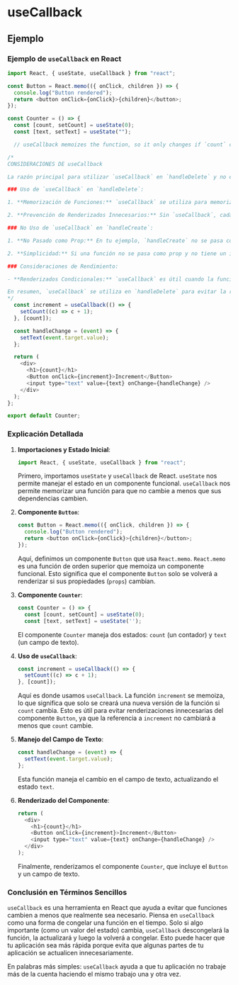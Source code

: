 # useCallback

## Ejemplo

### Ejemplo de `useCallback` en React

```javascript
import React, { useState, useCallback } from "react";

const Button = React.memo(({ onClick, children }) => {
  console.log("Button rendered");
  return <button onClick={onClick}>{children}</button>;
});

const Counter = () => {
  const [count, setCount] = useState(0);
  const [text, setText] = useState("");

  // useCallback memoizes the function, so it only changes if `count` changes

/*
CONSIDERACIONES DE useCallback

La razón principal para utilizar `useCallback` en `handleDelete` y no en `handleCreate` en tu ejemplo se relaciona con la optimización del rendimiento y la forma en que se pasan las funciones como props a los componentes hijos.

### Uso de `useCallback` en `handleDelete`:

1. **Memorización de Funciones:** `useCallback` se utiliza para memorizar la función `handleDelete` y evitar que se cree una nueva instancia de la función en cada renderizado. Esto es especialmente importante cuando `handleDelete` se pasa como prop a componentes hijos como `List` o `Task`.

2. **Prevención de Renderizados Innecesarios:** Sin `useCallback`, cada vez que `App` se renderiza, se crea una nueva referencia de `handleDelete`, lo cual puede causar que los componentes hijos que utilizan `handleDelete` se vuelvan a renderizar innecesariamente. Usando `useCallback`, la referencia de `handleDelete` se mantiene constante siempre que sus dependencias (`todoList`) no cambien.

### No Uso de `useCallback` en `handleCreate`:

1. **No Pasado como Prop:** En tu ejemplo, `handleCreate` no se pasa como prop a ningún componente hijo. Se utiliza directamente dentro del componente `App`. Por lo tanto, no hay riesgo de causar renderizados innecesarios en componentes hijos debido a la recreación de la función.

2. **Simplicidad:** Si una función no se pasa como prop y no tiene un impacto significativo en el rendimiento, es más simple no envolverla en `useCallback`. Esto evita una complejidad innecesaria en el código.

### Consideraciones de Rendimiento:

- **Renderizados Condicionales:** `useCallback` es útil cuando la función se pasa como prop a componentes memoizados (usando `memo`). Esto ayuda a prevenir que esos componentes se rendericen innecesariamente cuando la función se vuelve a crear en cada renderizado del componente padre.

En resumen, `useCallback` se utiliza en `handleDelete` para evitar la recreación de la función y prevenir renderizados innecesarios en componentes hijos. No es necesario usar `useCallback` en `handleCreate` porque no se pasa como prop a ningún componente hijo, manteniendo el código más simple y limpio.
*/
  const increment = useCallback(() => {
    setCount((c) => c + 1);
  }, [count]);

  const handleChange = (event) => {
    setText(event.target.value);
  };

  return (
    <div>
      <h1>{count}</h1>
      <Button onClick={increment}>Increment</Button>
      <input type="text" value={text} onChange={handleChange} />
    </div>
  );
};

export default Counter;
```

### Explicación Detallada

1. **Importaciones y Estado Inicial**:

   ```javascript
   import React, { useState, useCallback } from "react";
   ```

   Primero, importamos `useState` y `useCallback` de React. `useState` nos permite manejar el estado en un componente funcional. `useCallback` nos permite memorizar una función para que no cambie a menos que sus dependencias cambien.

2. **Componente `Button`**:

   ```javascript
   const Button = React.memo(({ onClick, children }) => {
     console.log("Button rendered");
     return <button onClick={onClick}>{children}</button>;
   });
   ```

   Aquí, definimos un componente `Button` que usa `React.memo`. `React.memo` es una función de orden superior que memoiza un componente funcional. Esto significa que el componente `Button` solo se volverá a renderizar si sus propiedades (`props`) cambian.

3. **Componente `Counter`**:

   ```javascript
   const Counter = () => {
     const [count, setCount] = useState(0);
     const [text, setText] = useState('');
   ```

   El componente `Counter` maneja dos estados: `count` (un contador) y `text` (un campo de texto).

4. **Uso de `useCallback`**:

   ```javascript
   const increment = useCallback(() => {
     setCount((c) => c + 1);
   }, [count]);
   ```

   Aquí es donde usamos `useCallback`. La función `increment` se memoiza, lo que significa que solo se creará una nueva versión de la función si `count` cambia. Esto es útil para evitar renderizaciones innecesarias del componente `Button`, ya que la referencia a `increment` no cambiará a menos que `count` cambie.

5. **Manejo del Campo de Texto**:

   ```javascript
   const handleChange = (event) => {
     setText(event.target.value);
   };
   ```

   Esta función maneja el cambio en el campo de texto, actualizando el estado `text`.

6. **Renderizado del Componente**:

   ```javascript
   return (
     <div>
       <h1>{count}</h1>
       <Button onClick={increment}>Increment</Button>
       <input type="text" value={text} onChange={handleChange} />
     </div>
   );
   ```

   Finalmente, renderizamos el componente `Counter`, que incluye el `Button` y un campo de texto.

### Conclusión en Términos Sencillos

`useCallback` es una herramienta en React que ayuda a evitar que funciones cambien a menos que realmente sea necesario. Piensa en `useCallback` como una forma de congelar una función en el tiempo. Solo si algo importante (como un valor del estado) cambia, `useCallback` descongelará la función, la actualizará y luego la volverá a congelar. Esto puede hacer que tu aplicación sea más rápida porque evita que algunas partes de tu aplicación se actualicen innecesariamente.

En palabras más simples: `useCallback` ayuda a que tu aplicación no trabaje más de la cuenta haciendo el mismo trabajo una y otra vez.
